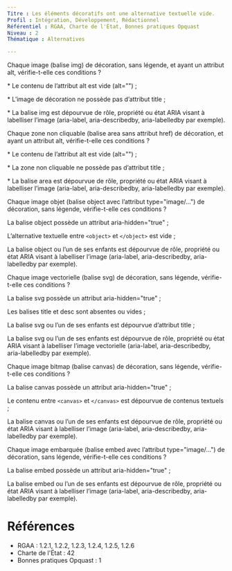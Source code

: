 ```yaml
---
Titre : Les éléments décoratifs ont une alternative textuelle vide.
Profil : Intégration, Développement, Rédactionnel
Référentiel : RGAA, Charte de l'État, Bonnes pratiques Opquast
Niveau : 2
Thématique : Alternatives

---
```

Chaque image (balise img) de décoration, sans légende, et ayant un attribut alt, vérifie-t-elle ces conditions ?

\* Le contenu de l’attribut alt est vide (alt="") ;

\* L’image de décoration ne possède pas d’attribut title ;

\* La balise img est dépourvue de rôle, propriété ou état ARIA visant à labelliser l’image (aria-label, aria-describedby, aria-labelledby par exemple).

Chaque zone non cliquable (balise area sans attribut href) de décoration, et ayant un attribut alt, vérifie-t-elle ces conditions ?

\* Le contenu de l’attribut alt est vide (alt="") ;

\* La zone non cliquable ne possède pas d’attribut title ;

\* La balise area est dépourvue de rôle, propriété ou état ARIA visant à labelliser l’image (aria-label, aria-describedby, aria-labelledby par exemple).

Chaque image objet (balise object avec l’attribut type="image/…") de décoration, sans légende, vérifie-t-elle ces conditions ?

La balise object possède un attribut aria-hidden="true" ;

L’alternative textuelle entre `<object>` et `</object>` est vide ;

La balise object ou l’un de ses enfants est dépourvue de rôle, propriété ou état ARIA visant à labelliser l’image (aria-label, aria-describedby, aria-labelledby par exemple).

Chaque image vectorielle (balise svg) de décoration, sans légende, vérifie-t-elle ces conditions ?

La balise svg possède un attribut aria-hidden="true" ;

Les balises title et desc sont absentes ou vides ;

La balise svg ou l’un de ses enfants est dépourvue d’attribut title ;

La balise svg ou l’un de ses enfants est dépourvue de rôle, propriété ou état ARIA visant à labelliser l’image vectorielle (aria-label, aria-describedby, aria-labelledby par exemple).

Chaque image bitmap (balise canvas) de décoration, sans légende, vérifie-t-elle ces conditions ?

La balise canvas possède un attribut aria-hidden="true" ;

Le contenu entre `<canvas>` et `</canvas>` est dépourvue de contenus textuels ;

La balise canvas ou l’un de ses enfants est dépourvue de rôle, propriété ou état ARIA visant à labelliser l’image (aria-label, aria-describedby, aria-labelledby par exemple).

Chaque image embarquée (balise embed avec l’attribut type="image/…") de décoration, sans légende, vérifie-t-elle ces conditions ?

La balise embed possède un attribut aria-hidden="true" ;

La balise embed ou l’un de ses enfants est dépourvue de rôle, propriété ou état ARIA visant à labelliser l’image (aria-label, aria-describedby, aria-labelledby par exemple).

# Références

*   RGAA : 1.2.1, 1.2.2, 1.2.3, 1.2.4, 1.2.5, 1.2.6
*   Charte de l'État : 42
*   Bonnes pratiques Opquast : 1